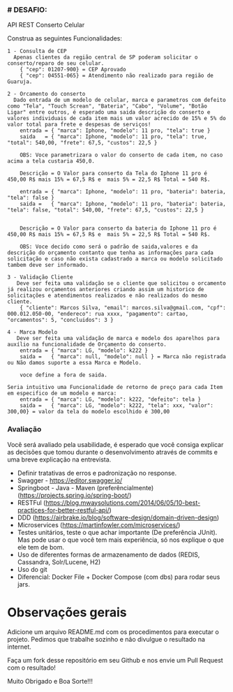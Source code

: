 
### # DESAFIO:
API REST Conserto Celular

Construa as seguintes Funcionalidades:

```
1 - Consulta de CEP 
  Apenas clientes da região central de SP poderam solicitar o conserto/reparo de seu celular.
	{ "cep": 01207-900} = CEP Aprovado 
	{ "cep": 04551-065} = Atendimento não realizado para região de Guaruja.
```
```
2 - Orcamento do conserto
  Dado entrada de um modelo de celular, marca e parametros com defeito como "Tela", "Touch Screan", "Bateria", "Cabo", "Volume", "Botão Ligar" entre outros, é esperado uma saida descrição do conserto e valores individuais de cada item mais um valor acrecido de 15% e 5% do valor total para frete e despesas de serviços!
	entrada = { "marca": Iphone, "modelo": 11 pro, "tela": true } 
	saida   = { "marca": Iphone, "modelo": 11 pro, "tela": true, "total": 540,00, "frete": 67,5, "custos": 22,5 }

	OBS: Voce parametrizara o valor do conserto de cada item, no caso acima a tela custaria 450,0.

	Descrição = O Valor para conserto da Tela do Iphone 11 pro é 450,00 R$ mais 15% = 67,5 R$ e  mais 5% = 22,5 R$ Total = 540 R$.

	entrada = { "marca": Iphone, "modelo": 11 pro, "bateria": bateria, "tela": false }
	saida =   { "marca": Iphone, "modelo": 11 pro, "bateria": bateria, "tela": false, "total": 540,00, "frete": 67,5, "custos": 22,5 } 


 	Descrição = O Valor para conserto da bateria do Iphone 11 pro é 450,00 R$ mais 15% = 67,5 R$ e  mais 5% = 22,5 R$ Total = 540 R$.

	OBS: Voce decido como será o padrão de saida,valores e da descrição do orçamento contanto que tenha as informações para cada solicitação e caso não exista cadastrado a marca ou modelo solicitado tambem deve ser informado.
```
```
3 - Validação Cliente
   Deve ser feita uma validação se o cliente que solicitou o orcamento já realizou orçamentos anteriores criando assim um historico de solicitações e atendimentos realizados e não realizados do mesmo cliente.	
	{ "cliente": Marcos Silva, "email": marcos.silva@gmail.com, "cpf": 000.012.050-00, "endereco": rua xxxx, "pagamento": cartao, "orcamentos": 5, "concluidos": 3 }
```
```
4 - Marca Modelo
   Deve ser feita uma validação de marca e modelo dos aparelhos para auxílio na funcionalidade de Orçamento do conserto.
	entrada = { "marca": LG, "modelo": k222 }
	saida =   { "marca": null, "modelo": null } = Marca não registrada ou Não damos suporte a essa Marca e Modelo.

	voce define a fora de saida.

Seria intuitivo uma Funcionalidade de retorno de preço para cada Item em especifico de um modelo e marca:
	entrada = { "marca": LG, "modelo": k222, "defeito": tela }
	saida =   { "marca": LG, "modelo": k222, "tela": xxx, "valor": 300,00} = valor da tela do modelo escolhido é 300,00
```
### Avaliação

Você será avaliado pela usabilidade, é esperado que você consiga explicar as decisões que tomou durante o desenvolvimento através de commits e uma breve explicação na entrevista.

* Definir tratativas de erros e padronização no response.
* Swagger - https://editor.swagger.io/
* Springboot - Java - Maven (preferêncialmente) (https://projects.spring.io/spring-boot/)
* RESTFul (https://blog.mwaysolutions.com/2014/06/05/10-best-practices-for-better-restful-api/)
* DDD (https://airbrake.io/blog/software-design/domain-driven-design)
* Microservices (https://martinfowler.com/microservices/)
* Testes unitários, teste o que achar importante (De preferência JUnit). Mas pode usar o que você tem mais experiência, só nos explique o que ele tem de bom.
* Uso de diferentes formas de armazenamento de dados (REDIS, Cassandra, Solr/Lucene, H2)
* Uso do git
* Diferencial: Docker File + Docker Compose (com dbs) para rodar seus jars.

# Observações gerais

Adicione um arquivo README.md com os procedimentos para executar o projeto. Pedimos que trabalhe sozinho e não divulgue o resultado na internet.

Faça um fork desse repositório em seu Github e nos envie um Pull Request com o resultado!

Muito Obrigado e Boa Sorte!!!
